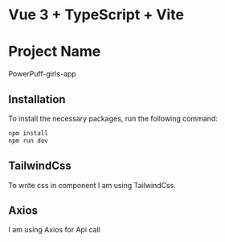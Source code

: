 # Vue 3 + TypeScript + Vite

# Project Name

PowerPuff-girls-app

## Installation

To install the necessary packages, run the following command:

```bash
npm install
npm run dev
```

## TailwindCss

To write css in component I am using TailwindCss.

## Axios

I am using Axios for Api call
